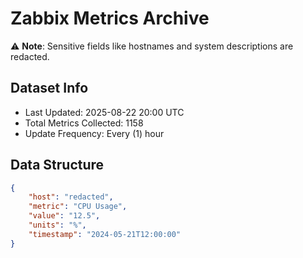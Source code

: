 # Zabbix Metrics Archive

⚠️ **Note**: Sensitive fields like hostnames and system descriptions are redacted.

## Dataset Info
- Last Updated: 2025-08-22 20:00 UTC
- Total Metrics Collected: 1158
- Update Frequency: Every (1) hour

## Data Structure
```json
{
    "host": "redacted",
    "metric": "CPU Usage",
    "value": "12.5",
    "units": "%",
    "timestamp": "2024-05-21T12:00:00"
}
```
